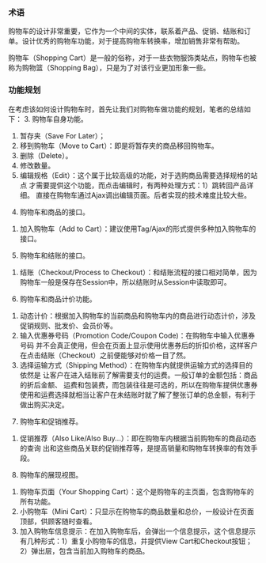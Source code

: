### 术语

购物车的设计非常重要，它作为一个中间的实体，联系着产品、促销、结账和订单。设计优秀的购物车功能，对于提高购物车转换率，增加销售非常有帮助。

购物车（Shopping Cart）是一般的俗称，对于一些衣物服饰类站点，购物车也被称为购物篮（Shopping Bag），只是为了对该行业更加形象一些。

### 功能规划
在考虑该如何设计购物车时，首先让我们对购物车做功能的规划，笔者的总结如下：
3. 购物车自身功能。
1) 暂存夹（Save For Later）；
2) 移到购物车（Move to Cart）：即是将暂存夹的商品移回购物车。
3) 删除（Delete）。
4) 修改数量。
5) 编辑规格（Edit）：这个属于比较高级的功能，对于选购商品需要选择规格的站点 才需要提供这个功能，而点击编辑时，有两种处理方式：1）跳转回产品详细。
直接在购物车通过Ajax调出编辑页面。后者实现的技术难度比较大些。
4. 购物车和商品的接口。
1) 加入购物车（Add to Cart）：建议使用Tag/Ajax的形式提供多种加入购物车的接口。
5. 购物车和结账的接口。
1) 结账（Checkout/Process to Checkout）：和结账流程的接口相对简单，因为购物车一般是保存在Session中，所以结账时从Session中读取即可。
6. 购物车和商品计价功能。
1) 动态计价：根据加入购物车的当前商品和购物车内的商品进行动态计价，涉及促销规则、批发价、会员价等。
2) 输入优惠券号码（Promotion Code/Coupon Code)：在购物车中输入优惠券号码 并不会真正使用，但会在页面上显示使用优惠券后的折扣价格，这样客户在点击结账（Checkout）之前便能够对价格一目了然。
3) 选择运输方式（Shipping Method）：在购物车内就提供运输方式的选择目的依然是 让客户在进入结账前了解需要支付的运费。一般订单的金额包括：商品的折后金额、 运费和包装费，而包装往往是可选的，所以在购物车提供优惠券使用和运费选择就相当让客户在未结账时就了解了整张订单的总金额，有利于做出购买决定。
7. 购物车和促销推荐。
1) 促销推荐（Also Like/Also Buy...）：即在购物车内根据当前购物车的商品动态的查询 出和这些商品关联的促销推荐等，是提高销量和购物车转换率的有效手段。
8. 购物车的展现视图。
1) 购物车页面（Your Shopping Cart）：这个是购物车的主页面，包含购物车的所有功能。
2) 小购物车（Mini Cart）：只显示在购物车的商品数量和总价，一般设计在页面顶部，供顾客随时查看。
3) 加入购物车信息提示：在加入购物车后，会弹出一个信息提示，这个信息提示有几种形式：1）重复小购物车的信息，并提供View Cart和Checkout按钮；2）弹出层，包含当前加入购物车的商品。